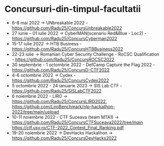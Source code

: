 # Concursuri-din-timpul-facultatii
- 6-8 mai 2022 -> UNbreakable 2022 - https://github.com/Radu25/ConcursUnbreakable2022  
- 27 iunie – 01 iulie 2022 -> CyberMAN(scenariu Red&Blue - Loc2)  - https://github.com/Radu25/ConcursCyberman2022  
- 15-17 iulie 2022 -> HTB Business - https://github.com/Radu25/ConcursHTBBusiness2022  
- 22-23 iulie -> Romanian Cyber Security Challenge - RoCSC Qualification - https://github.com/Radu25/ConcursROCSC2022  
- 30 septembrie - 1 octombrie 2022 - DefCamp Capture the Flag 2022 - https://github.com/Radu25/ConcursD-CTF2022  
- 4-6 octombrie 2022 -> Cydex - https://github.com/Radu25/ConcursCydex2022  
- 5 octombrie 2022 - 24 ianuarie 2023 -> SIS Lab CTF - https://github.com/Radu25/SISLabCTF2022    
- 6 noiembrie 2022 - LIRO -> https://github.com/Radu25/ConcursLIRO2022,  https://github.com/LiroBenchmark/nlp-hackathon-2022/tree/main/upload  
- 10-11 noiembrie 2022 - CTF Suceava (team MTA1) -> https://github.com/Radu25/ConcursCTFSuceava2022/tree/main 
 https://ctf.usv.ro/CTF-2022_Contest_Final_Ranking.pdf  
 - 19-20 noiembrie 2022 -> DevHacks Hackathon -> https://github.com/Radu25/ConcursDevHacks2022  

